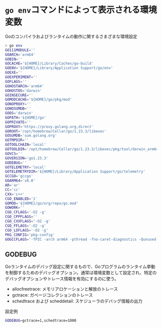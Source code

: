 # `go env`コマンドによって表示される環境変数

Goのコンパイラおよびランタイムの動作に関するさまざまな環境設定

```sh
> go env
GO111MODULE=''
GOARCH='arm64'
GOBIN=''
GOCACHE='${HOME}/Library/Caches/go-build'
GOENV='${HOME}/Library/Application Support/go/env'
GOEXE=''
GOEXPERIMENT=''
GOFLAGS=''
GOHOSTARCH='arm64'
GOHOSTOS='darwin'
GOINSECURE=''
GOMODCACHE='${HOME}/go/pkg/mod'
GONOPROXY=''
GONOSUMDB=''
GOOS='darwin'
GOPATH='${HOME}/go'
GOPRIVATE=''
GOPROXY='https://proxy.golang.org,direct'
GOROOT='/opt/homebrew/Cellar/go/1.23.3/libexec'
GOSUMDB='sum.golang.org'
GOTMPDIR=''
GOTOOLCHAIN='local'
GOTOOLDIR='/opt/homebrew/Cellar/go/1.23.3/libexec/pkg/tool/darwin_arm64'
GOVCS=''
GOVERSION='go1.23.3'
GODEBUG=''
GOTELEMETRY='local'
GOTELEMETRYDIR='${HOME}/Library/Application Support/go/telemetry'
GCCGO='gccgo'
GOARM64='v8.0'
AR='ar'
CC='cc'
CXX='c++'
CGO_ENABLED='1'
GOMOD='${HOME}/go/org/repo/go.mod'
GOWORK=''
CGO_CFLAGS='-O2 -g'
CGO_CPPFLAGS=''
CGO_CXXFLAGS='-O2 -g'
CGO_FFLAGS='-O2 -g'
CGO_LDFLAGS='-O2 -g'
PKG_CONFIG='pkg-config'
GOGCCFLAGS='-fPIC -arch arm64 -pthread -fno-caret-diagnostics -Qunused-arguments -fmessage-length=0 -ffile-prefix-map=/var/folders/lt/szvzh4d91p3122bthpd1_55h0000gp/T/go-build3355362106=/tmp/go-build -gno-record-gcc-switches -fno-common'
```

## GODEBUG

Goランタイムのデバッグ設定に関するもので、Goプログラムのランタイム挙動を制御するためのデバッグオプション。通常は環境変数として設定され、特定のデバッグオプションやトレース情報を有効にするのに使う。

- allocfreetrace: メモリアロケーションと解放のトレース
- gctrace: ガベージコレクションのトレース
- schedtrace および scheddetail: スケジューラのデバッグ情報の出力

設定例

```sh
GODEBUG=gctrace=1,schedtrace=1000
```
